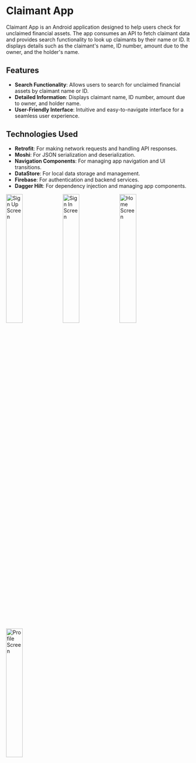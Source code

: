 # Claimant App

Claimant App is an Android application designed to help users check for unclaimed financial assets. The app consumes an API to fetch claimant data and provides search functionality to look up claimants by their name or ID. It displays details such as the claimant's name, ID number, amount due to the owner, and the holder's name.

## Features

- **Search Functionality**: Allows users to search for unclaimed financial assets by claimant name or ID.
- **Detailed Information**: Displays claimant name, ID number, amount due to owner, and holder name.
- **User-Friendly Interface**: Intuitive and easy-to-navigate interface for a seamless user experience.

## Technologies Used

- **Retrofit**: For making network requests and handling API responses.
- **Moshi**: For JSON serialization and deserialization.
- **Navigation Components**: For managing app navigation and UI transitions.
- **DataStore**: For local data storage and management.
- **Firebase**: For authentication and backend services.
- **Dagger Hilt**: For dependency injection and managing app components.

<p align="left">
  <img src="https://github.com/user-attachments/assets/41418088-bdc0-4eb0-96a2-dfb6092a9d12" alt="Sign Up Screen" width="30%" height="30%" />
  <img src="https://github.com/user-attachments/assets/e2c7522d-a0fe-4bac-a34e-c2e8ddc2e3f7" alt="Sign In Screen" width="30%" height="30%" />
  <img src="https://github.com/user-attachments/assets/c403e850-099d-4383-9cc7-6a8beb89cbd4" alt="Home Screen" width="30%" height="30%" />
</p>
<p align="left">
   
  <img src="https://github.com/user-attachments/assets/48c32bfb-c5b0-4d10-8e7d-4a73c4c9f526" alt="Profile Screen" width="30%" height="30%" />



  
 </p>


  

